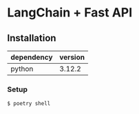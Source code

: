 # LangChain + Fast API

## Installation

| dependency | version |
| ---------- | ------- |
| python     | 3.12.2  |

### Setup

```shell
$ poetry shell
```
